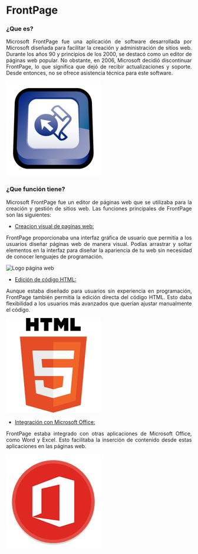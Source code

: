 # FrontPage

### ¿Que es?

<p style="text-align: justify;"> Microsoft FrontPage fue una aplicación de software desarrollada por Microsoft diseñada para facilitar la creación y administración de sitios web. Durante los años 90 y principios de los 2000, se destacó como un editor de páginas web popular. No obstante, en 2006, Microsoft decidió discontinuar FrontPage, lo que significa que dejó de recibir actualizaciones y soporte. Desde entonces, no se ofrece asistencia técnica para este software.</p>

![Logo de FrontPage][Logo de FrontPage]

### ¿Que función tiene?

<p style="text-align: justify;"> Microsoft FrontPage fue un editor de páginas web que se utilizaba para la creación y gestión de sitios web. Las funciones principales de FrontPage son las siguientes:

- <p style="text-decoration: underline;"</p> Creacion visual de paginas web: 
<p style="text-align: justify;"> FrontPage proporcionaba una interfaz gráfica de usuario que permitía a los usuarios diseñar páginas web de manera visual. Podías arrastrar y soltar elementos en la interfaz para diseñar la apariencia de tu web sin necesidad de conocer lenguajes de programación.

![Logo página web][Logo Página Web]

- <p style="text-decoration: underline;"</p> Edición de código HTML:
<p style="text-align: justify;"> Aunque estaba diseñado para usuarios sin experiencia en programación, FrontPage también permitía la edición directa del código HTML. Esto daba flexibilidad a los usuarios más avanzados que querían ajustar manualmente el código.

![Logo lenguaje HTML][Logo HTML]

- <p style="text-decoration: underline;"</p> Integración con Microsoft Office:
<p style="text-align: justify;"> FrontPage estaba integrado con otras aplicaciones de Microsoft Office, como Word y Excel. Esto facilitaba la inserción de contenido desde estas aplicaciones en las páginas web.

![Logo de Microsoft Office][Logo Microsoft Office]


<!--Apartado para logos e imagenes-->

[Logo de FrontPage]: https://github.com/ivdemo/SMX2-M8UF1A1-HistoriaWeb-1995-1996-FrontPage-DelgadoIvan/blob/main/Imagenes/Logo%20FrontPage.png?raw=true "FrontPage"

[Logo HTML]: https://github.com/ivdemo/SMX2-M8UF1A1-HistoriaWeb-1995-1996-FrontPage-DelgadoIvan/blob/main/Imagenes/Logo%20HTML.png?raw=true

[Logo Microsoft Office]: https://github.com/ivdemo/SMX2-M8UF1A1-HistoriaWeb-1995-1996-FrontPage-DelgadoIvan/blob/main/Imagenes/Logo%20Office.png?raw=true

[Logo Página Web]: https://github.com/ivdemo/SMX2-M8UF1A1-HistoriaWeb-1995-1996-FrontPage-DelgadoIvan/blob/main/Imagenes/Logo%20P%C3%A1gina%20Web.png?raw=true